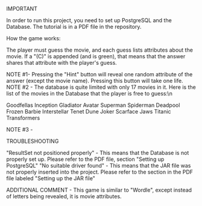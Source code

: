 IMPORTANT

In order to run this project, you need to set up PostgreSQL and the Database. The tutorial is in a PDF file in the repository.


How the game works:

The player must guess the movie, and each guess lists attributes about the movie. If a "(C)" is appended (and is green), that means that the answer shares that attribute with the player's guess.

NOTE #1- Pressing the "Hint" button will reveal one random attribute of the answer (except the movie name). Pressing this button will take one life.
NOTE #2 - The database is quite limited with only 17 movies in it. Here is the list of the movies in the Database that the player is free to guess:\n

Goodfellas
Inception
Gladiator
Avatar
Superman
Spiderman
Deadpool
Frozen
Barbie
Interstellar
Tenet
Dune
Joker
Scarface
Jaws
Titanic
Transformers

NOTE #3 -

TROUBLESHOOTING

"ResultSet not positioned properly" - This means that the Database is not properly set up. Please refer to the PDF file, section "Setting up PostgreSQL"
"No suitable driver found" - This means that the JAR file was not properly inserted into the project. Please refer to the section in the PDF file labeled "Setting up the JAR file"


ADDITIONAL COMMENT - This game is similar to "Wordle", except instead of letters being revealed, it is movie attributes.
